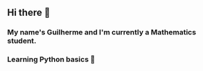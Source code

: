 ## Hi there 👋
  ### My name's Guilherme and I'm currently a Mathematics student.
  ### Learning Python basics 😬
